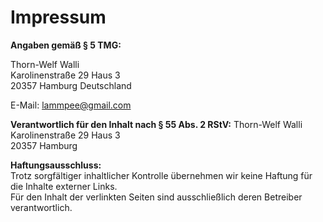 # Impressum

**Angaben gemäß § 5 TMG:**

Thorn-Welf Walli  
Karolinenstraße 29 Haus 3  
20357 Hamburg
Deutschland

E-Mail: <lammpee@gmail.com>

**Verantwortlich für den Inhalt nach § 55 Abs. 2 RStV:**
Thorn-Welf Walli  
Karolinenstraße 29 Haus 3  
20357 Hamburg

**Haftungsausschluss:**  
Trotz sorgfältiger inhaltlicher Kontrolle übernehmen wir keine Haftung für die Inhalte externer Links.  
Für den Inhalt der verlinkten Seiten sind ausschließlich deren Betreiber verantwortlich.
